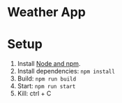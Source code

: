 # Weather App

# Setup
1. Install [Node and npm](https://nodejs.org/en/download). 
2. Install dependencies: `npm install`
3. Build: `npm run build`
4. Start: `npm run start`
5. Kill: ctrl + C